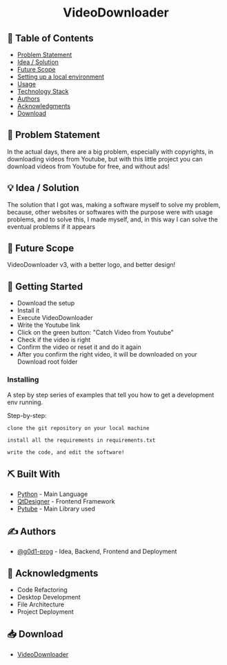 <h1 align="center">VideoDownloader</h1>


## 📝 Table of Contents

- [Problem Statement](#problem_statement)
- [Idea / Solution](#idea)
- [Future Scope](#future_scope)
- [Setting up a local environment](#getting_started)
- [Usage](#usage)
- [Technology Stack](#tech_stack)
- [Authors](#authors)
- [Acknowledgments](#acknowledgments)
- [Download](#download)

## 🧐 Problem Statement <a name = "problem_statement"></a>

In the actual days, there are a big problem, especially with copyrights, in downloading videos from Youtube, but with this little project you can download videos from Youtube for free, and without ads!

## 💡 Idea / Solution <a name = "idea"></a>

The solution that I got was, making a software myself to solve my problem, because, other websites or softwares with the 
purpose were with usage problems, and to solve this, I made myself, and, in this way I can solve the eventual problems if it appears

## 🚀 Future Scope <a name = "future_scope"></a>

VideoDownloader v3, with a better logo, and better design!

## 🏁 Getting Started <a name = "getting_started"></a>

- Download the setup
- Install it
- Execute VideoDownloader
- Write the Youtube link
- Click on the green button: "Catch Video from Youtube"
- Check if the video is right
- Confirm the video or reset it and do it again
- After you confirm the right video, it will be downloaded on your Download root folder

### Installing

A step by step series of examples that tell you how to get a development env running.

Step-by-step:

```
clone the git repository on your local machine
```

```
install all the requirements in requirements.txt
```

```
write the code, and edit the software!
```

## ⛏️ Built With <a name = "tech_stack"></a>

- [Python](https://www.python.org/) - Main Language
- [QtDesigner](https://build-system.fman.io/) - Frontend Framework
- [Pytube](https://pytube.io/en/latest/) - Main Library used

## ✍️ Authors <a name = "authors"></a>

- [@g0d1-prog](https://github.com/g0d1-prog/) - Idea, Backend, Frontend and Deployment

## 🎉 Acknowledgments <a name = "acknowledgments"></a>

- Code Refactoring
- Desktop Development
- File Architecture
- Project Deployment

## 📥 Download <a name = "download"></a>
- [VideoDownloader](https://shorturl.at/cBKL1)

